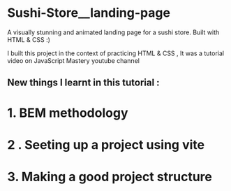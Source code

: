 # Sushi-Store__landing-page
A visually stunning and animated landing page for a sushi store. Built with HTML &amp; CSS :)

I built this project in the context of practicing HTML & CSS , It was a tutorial video on JavaScript Mastery youtube channel

## New things I learnt in this tutorial :

 # 1. BEM methodology
 # 2 . Seeting up a project using vite
 # 3. Making a good project structure
